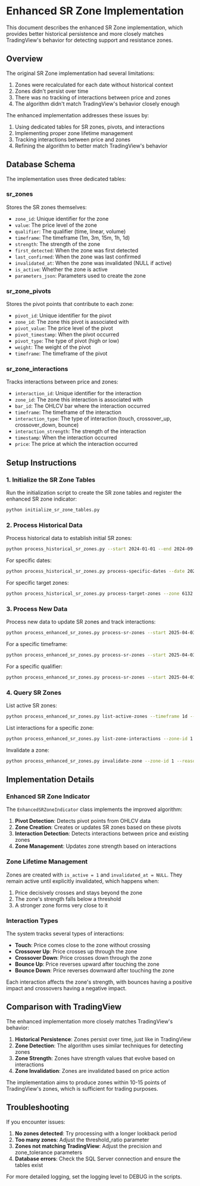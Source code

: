 # Enhanced SR Zone Implementation

This document describes the enhanced SR Zone implementation, which provides better historical persistence and more closely matches TradingView's behavior for detecting support and resistance zones.

## Overview

The original SR Zone implementation had several limitations:

1. Zones were recalculated for each date without historical context
2. Zones didn't persist over time
3. There was no tracking of interactions between price and zones
4. The algorithm didn't match TradingView's behavior closely enough

The enhanced implementation addresses these issues by:

1. Using dedicated tables for SR zones, pivots, and interactions
2. Implementing proper zone lifetime management
3. Tracking interactions between price and zones
4. Refining the algorithm to better match TradingView's behavior

## Database Schema

The implementation uses three dedicated tables:

### sr_zones

Stores the SR zones themselves:

- `zone_id`: Unique identifier for the zone
- `value`: The price level of the zone
- `qualifier`: The qualifier (time, linear, volume)
- `timeframe`: The timeframe (1m, 3m, 15m, 1h, 1d)
- `strength`: The strength of the zone
- `first_detected`: When the zone was first detected
- `last_confirmed`: When the zone was last confirmed
- `invalidated_at`: When the zone was invalidated (NULL if active)
- `is_active`: Whether the zone is active
- `parameters_json`: Parameters used to create the zone

### sr_zone_pivots

Stores the pivot points that contribute to each zone:

- `pivot_id`: Unique identifier for the pivot
- `zone_id`: The zone this pivot is associated with
- `pivot_value`: The price level of the pivot
- `pivot_timestamp`: When the pivot occurred
- `pivot_type`: The type of pivot (high or low)
- `weight`: The weight of the pivot
- `timeframe`: The timeframe of the pivot

### sr_zone_interactions

Tracks interactions between price and zones:

- `interaction_id`: Unique identifier for the interaction
- `zone_id`: The zone this interaction is associated with
- `bar_id`: The OHLCV bar where the interaction occurred
- `timeframe`: The timeframe of the interaction
- `interaction_type`: The type of interaction (touch, crossover_up, crossover_down, bounce)
- `interaction_strength`: The strength of the interaction
- `timestamp`: When the interaction occurred
- `price`: The price at which the interaction occurred

## Setup Instructions

### 1. Initialize the SR Zone Tables

Run the initialization script to create the SR zone tables and register the enhanced SR zone indicator:

```bash
python initialize_sr_zone_tables.py
```

### 2. Process Historical Data

Process historical data to establish initial SR zones:

```bash
python process_historical_sr_zones.py --start 2024-01-01 --end 2024-09-30 --timeframe 1d
```

For specific dates:

```bash
python process_historical_sr_zones.py process-specific-dates --date 2025-04-03 --timeframe 1d --lookback 180
```

For specific target zones:

```bash
python process_historical_sr_zones.py process-target-zones --zone 6132 --zone 5726 --zone 5431 --zone 5178 --zone 4939 --zone 4558 --zone 4095 --date 2025-04-03 --timeframe 1d
```

### 3. Process New Data

Process new data to update SR zones and track interactions:

```bash
python process_enhanced_sr_zones.py process-sr-zones --start 2025-04-03 --end 2025-04-03
```

For a specific timeframe:

```bash
python process_enhanced_sr_zones.py process-sr-zones --start 2025-04-03 --end 2025-04-03 --timeframe 1d
```

For a specific qualifier:

```bash
python process_enhanced_sr_zones.py process-sr-zones --start 2025-04-03 --end 2025-04-03 --qualifier time
```

### 4. Query SR Zones

List active SR zones:

```bash
python process_enhanced_sr_zones.py list-active-zones --timeframe 1d --date 2025-04-03
```

List interactions for a specific zone:

```bash
python process_enhanced_sr_zones.py list-zone-interactions --zone-id 1
```

Invalidate a zone:

```bash
python process_enhanced_sr_zones.py invalidate-zone --zone-id 1 --reason "No longer relevant"
```

## Implementation Details

### Enhanced SR Zone Indicator

The `EnhancedSRZoneIndicator` class implements the improved algorithm:

1. **Pivot Detection**: Detects pivot points from OHLCV data
2. **Zone Creation**: Creates or updates SR zones based on these pivots
3. **Interaction Detection**: Detects interactions between price and existing zones
4. **Zone Management**: Updates zone strength based on interactions

### Zone Lifetime Management

Zones are created with `is_active = 1` and `invalidated_at = NULL`. They remain active until explicitly invalidated, which happens when:

1. Price decisively crosses and stays beyond the zone
2. The zone's strength falls below a threshold
3. A stronger zone forms very close to it

### Interaction Types

The system tracks several types of interactions:

- **Touch**: Price comes close to the zone without crossing
- **Crossover Up**: Price crosses up through the zone
- **Crossover Down**: Price crosses down through the zone
- **Bounce Up**: Price reverses upward after touching the zone
- **Bounce Down**: Price reverses downward after touching the zone

Each interaction affects the zone's strength, with bounces having a positive impact and crossovers having a negative impact.

## Comparison with TradingView

The enhanced implementation more closely matches TradingView's behavior:

1. **Historical Persistence**: Zones persist over time, just like in TradingView
2. **Zone Detection**: The algorithm uses similar techniques for detecting zones
3. **Zone Strength**: Zones have strength values that evolve based on interactions
4. **Zone Invalidation**: Zones are invalidated based on price action

The implementation aims to produce zones within 10-15 points of TradingView's zones, which is sufficient for trading purposes.

## Troubleshooting

If you encounter issues:

1. **No zones detected**: Try processing with a longer lookback period
2. **Too many zones**: Adjust the threshold_ratio parameter
3. **Zones not matching TradingView**: Adjust the precision and zone_tolerance parameters
4. **Database errors**: Check the SQL Server connection and ensure the tables exist

For more detailed logging, set the logging level to DEBUG in the scripts.
